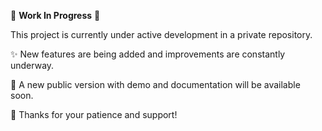 🚧 **Work In Progress** 🚧

This project is currently under active development in a private repository.

✨ New features are being added and improvements are constantly underway.

🚀 A new public version with demo and documentation will be available soon.

🙏 Thanks for your patience and support!

